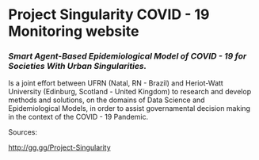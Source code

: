 # Project Singularity COVID - 19 Monitoring website

### *Smart Agent-Based Epidemiological Model of COVID - 19 for Societies With Urban Singularities.*

Is a joint effort between UFRN (Natal, RN - Brazil) and Heriot-Watt University (Edinburg, Scotland - United Kingdom) to research and develop methods and solutions, 
on the domains of Data Science and Epidemiological Models, in order to assist governamental decision making in the context of the COVID - 19 Pandemic.





Sources:

http://gg.gg/Project-Singularity
